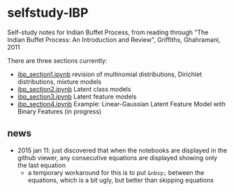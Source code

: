 # selfstudy-IBP
Self-study notes for Indian Buffet Process, from reading through "The Indian Buffet Process: An Introduction and Review", Griffiths, Ghahramani, 2011

There are three sections currently:

- [ibp_section1.ipynb](ibp_section1.ipynb) revision of multinomial distributions, Dirichlet distributions, mixture models
- [ibp_section2.ipynb](ibp_section2.ipynb) Latent class models
- [ibp_section3.ipynb](ibp_section3.ipynb) Latent feature models
- [ibp_section4.ipynb](ibp_section4.ipynb) Example: Linear-Gaussian Latent Feature Model with Binary Features (in progress)

## news

- 2015 jan 11: just discovered that when the notebooks are displayed in the github viewer, any consecutive equations are displayed showing only the last equation
  - a temporary workaround for this is to put `&nbsp;` between the equations, which is a bit ugly, but better than skipping equations

